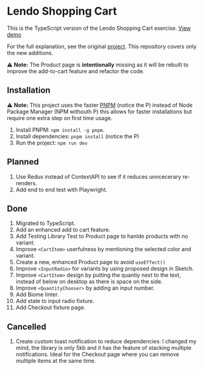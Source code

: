 # Lendo Shopping Cart

This is the TypeScript version of the Lendo Shopping Cart exercise. [View demo](https://lendo-ts.web.app)

For the full explanation, see the original [project](https://github.com/elalienx/lendo-shopping-cart). This repository covers only the new additions.

⚠️ **Note:** The Product page is **intentionally** missing as it will be rebuilt to improve the add-to-cart feature and refactor the code.

## Installation

⚠️ **Note:** This project uses the faster [PNPM](https://pnpm.io) (notice the P) instead of Node Package Manager (NPM withouth P) this allows for faster installations but require one extra step on first time usage.

1. Install PNPM: `npm install -g pnpm`.
1. Install dependencies: `pnpm install` (notice the P)
1. Run the project: `npm run dev`

## Planned

1. Use Redux instead of ContextAPI to see if it reduces unncecerary re-renders.
1. Add end to end test with Playwright.

## Done

1. Migrated to TypeScript.
1. Add an enhanced add to cart feature.
1. Add Testing Library Test to Product page to hanlde products with no variant.
1. Improve `<CartItem>` userfulness by mentioning the selected color and variant.
1. Create a new, enhanced Product page to avoid `useEffect()`
1. Improve `<InputRadio>` for variants by using proposed design in Sketch.
1. Improve `<CartItem>` design by putting the quantiy next to the text, instead of below on desktop as there is space on the side.
1. Improve `<QuantityChooser>` by adding an input number.
1. Add Biome linter.
1. Add state to input radio fixture.
1. Add Checkout fixture page.

## Cancelled

1. Create custom toast notification to reduce dependencies: I changed my mind, the library is only 5kb and it has the feature of stacking multiple notifications. Ideal for the Checkout page where you can remove multiple items at the same time.
